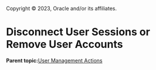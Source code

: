 Copyright © 2023, Oracle and/or its affiliates.

# Disconnect User Sessions or Remove User Accounts

**Parent topic:**[User Management Actions](../topics/cockpit-usermanage.md)

